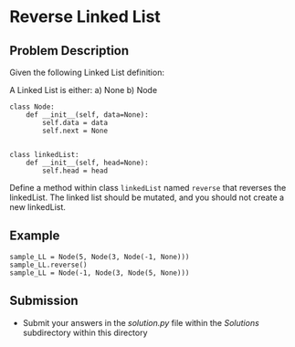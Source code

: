 #  Reverse Linked List

## Problem Description
Given the following Linked List definition:

A Linked List is either:
a) None
b) Node

```
class Node:
    def __init__(self, data=None):
        self.data = data
        self.next = None


class linkedList:
    def __init__(self, head=None):
        self.head = head
```

Define a method within class `linkedList` named `reverse` that reverses the linkedList. The linked list should be mutated, and you should not create a new linkedList.

## Example
```
sample_LL = Node(5, Node(3, Node(-1, None)))
sample_LL.reverse()
sample_LL = Node(-1, Node(3, Node(5, None)))
```

## Submission
* Submit your answers in the *solution.py* file within the *Solutions* subdirectory within this directory
